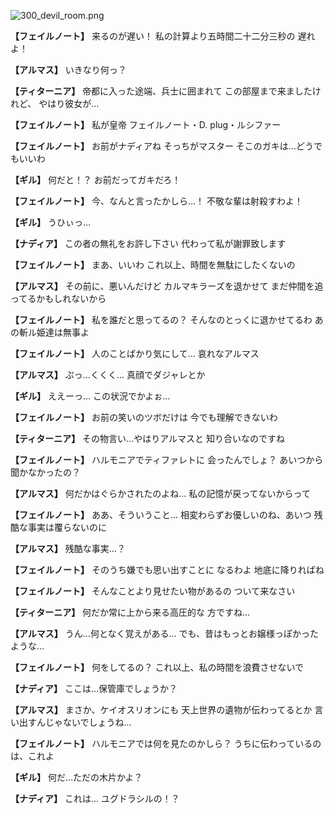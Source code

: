 
![300_devil_room.png](../images/backgrounds/300_devil_room.png)

**【フェイルノート】**
来るのが遅い！
私の計算より五時間二十二分三秒の
遅れよ！

**【アルマス】**
いきなり何っ？

**【ティターニア】**
帝都に入った途端、兵士に囲まれて
この部屋まで来ましたけれど、
やはり彼女が…

**【フェイルノート】**
私が皇帝
フェイルノート・D. plug・ルシファー

**【フェイルノート】**
お前がナディアね
そっちがマスター
そこのガキは…どうでもいいわ

**【ギル】**
何だと！？
お前だってガキだろ！

**【フェイルノート】**
今、なんと言ったかしら…！
不敬な輩は射殺すわよ！

**【ギル】**
うひぃっ…

**【ナディア】**
この者の無礼をお許し下さい
代わって私が謝罪致します

**【フェイルノート】**
まあ、いいわ
これ以上、時間を無駄にしたくないの

**【アルマス】**
その前に、悪いんだけど
カルマキラーズを退かせて
まだ仲間を追ってるかもしれないから

**【フェイルノート】**
私を誰だと思ってるの？
そんなのとっくに退かせてるわ
あの斬ル姫達は無事よ

**【フェイルノート】**
人のことばかり気にして…
哀れなアルマス

**【アルマス】**
ぷっ…くくく…
真顔でダジャレとか

**【ギル】**
ええーっ…
この状況でかよぉ…

**【フェイルノート】**
お前の笑いのツボだけは
今でも理解できないわ

**【ティターニア】**
その物言い…やはりアルマスと
知り合いなのですね

**【フェイルノート】**
ハルモニアでティファレトに
会ったんでしょ？
あいつから聞かなかったの？

**【アルマス】**
何だかはぐらかされたのよね…
私の記憶が戻ってないからって

**【フェイルノート】**
ああ、そういうこと…
相変わらずお優しいのね、あいつ
残酷な事実は覆らないのに

**【アルマス】**
残酷な事実…？

**【フェイルノート】**
そのうち嫌でも思い出すことに
なるわよ
地底に降りればね

**【フェイルノート】**
そんなことより見せたい物があるの
ついて来なさい

**【ティターニア】**
何だか常に上から来る高圧的な
方ですね…

**【アルマス】**
うん…何となく覚えがある…
でも、昔はもっとお嬢様っぽかった
ような…

**【フェイルノート】**
何をしてるの？
これ以上、私の時間を浪費させないで

**【ナディア】**
ここは…保管庫でしょうか？

**【アルマス】**
まさか、ケイオスリオンにも
天上世界の遺物が伝わってるとか
言い出すんじゃないでしょうね…

**【フェイルノート】**
ハルモニアでは何を見たのかしら？
うちに伝わっているのは、これよ

**【ギル】**
何だ…ただの木片かよ？

**【ナディア】**
これは…
ユグドラシルの！？